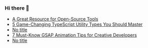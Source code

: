 ### Hi there 👋

<!-- daily.dev BOOKMARKS:START -->
- [A Great Resource for Open-Source Tools](https://app.daily.dev/posts/EK1ouuzEc?utm_source=rss&utm_medium=bookmarks&utm_campaign=PnGboN99PhXCxFrWGGg2C)
- [5 Game-Changing TypeScript Utility Types You Should Master](https://app.daily.dev/posts/cuiozTjke?utm_source=rss&utm_medium=bookmarks&utm_campaign=PnGboN99PhXCxFrWGGg2C)
- [No title](https://app.daily.dev/posts/jJJdPqkTa?utm_source=rss&utm_medium=bookmarks&utm_campaign=PnGboN99PhXCxFrWGGg2C)
- [7 Must-Know GSAP Animation Tips for Creative Developers](https://app.daily.dev/posts/drXOlgpx5?utm_source=rss&utm_medium=bookmarks&utm_campaign=PnGboN99PhXCxFrWGGg2C)
- [No title](https://app.daily.dev/posts/PmCU4rRYc?utm_source=rss&utm_medium=bookmarks&utm_campaign=PnGboN99PhXCxFrWGGg2C)
<!-- daily.dev BOOKMARKS:END -->

<!--
**dinesh4monto/dinesh4monto** is a ✨ _special_ ✨ repository because its `README.md` (this file) appears on your GitHub profile.

Here are some ideas to get you started:

- 🔭 I’m currently working on ...
- 🌱 I’m currently learning ...
- 👯 I’m looking to collaborate on ...
- 🤔 I’m looking for help with ...
- 💬 Ask me about ...
- 📫 How to reach me: ...
- 😄 Pronouns: ...
- ⚡ Fun fact: ...
-->
